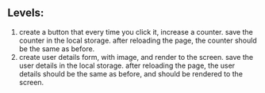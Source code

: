## Levels:

1) create a button that every time you click it, increase a counter. save the counter in the local storage. after reloading the page, the counter should be the same as before.
2) create user details form, with image, and render to the screen. save the user details in the local storage. after reloading the page, the user details should be the same as before, and should be rendered to the screen.
